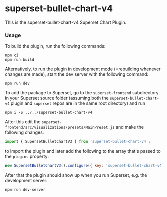 # superset-bullet-chart-v4

This is the superset-bullet-chart-v4 Superset Chart Plugin.

### Usage

To build the plugin, run the following commands:

```
npm ci
npm run build
```

Alternatively, to run the plugin in development mode (=rebuilding whenever changes are made), start the dev server with the following command:

```
npm run dev
```

To add the package to Superset, go to the `superset-frontend` subdirectory in your Superset source folder (assuming both the `superset-bullet-chart-v4` plugin and `superset` repos are in the same root directory) and run
```
npm i -S ../../superset-bullet-chart-v4
```

After this edit the `superset-frontend/src/visualizations/presets/MainPreset.js` and make the following changes:

```js
import { SupersetBulletChartV3 } from 'superset-bullet-chart-v4';
```

to import the plugin and later add the following to the array that's passed to the `plugins` property:
```js
new SupersetBulletChartV3().configure({ key: 'superset-bullet-chart-v4' }),
```

After that the plugin should show up when you run Superset, e.g. the development server:

```
npm run dev-server
```
